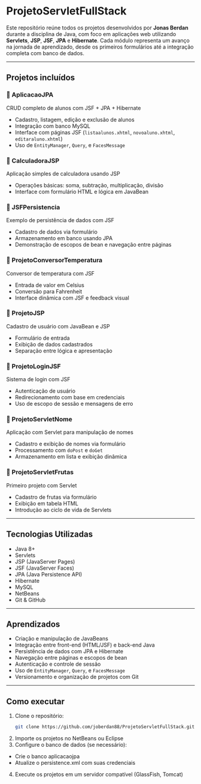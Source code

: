 # ProjetoServletFullStack

Este repositório reúne todos os projetos desenvolvidos por **Jonas Berdan** durante a disciplina de Java, com foco em aplicações web utilizando **Servlets**, **JSP**, **JSF**, **JPA** e **Hibernate**. Cada módulo representa um avanço na jornada de aprendizado, desde os primeiros formulários até a integração completa com banco de dados.

---

##  Projetos incluídos

### 🔹 AplicacaoJPA
CRUD completo de alunos com JSF + JPA + Hibernate  
- Cadastro, listagem, edição e exclusão de alunos  
- Integração com banco MySQL  
- Interface com páginas JSF (`listaalunos.xhtml`, `novoaluno.xhtml`, `editaraluno.xhtml`)  
- Uso de `EntityManager`, `Query`, e `FacesMessage`

### 🔹 CalculadoraJSP
Aplicação simples de calculadora usando JSP  
- Operações básicas: soma, subtração, multiplicação, divisão  
- Interface com formulário HTML e lógica em JavaBean

### 🔹 JSFPersistencia
Exemplo de persistência de dados com JSF  
- Cadastro de dados via formulário  
- Armazenamento em banco usando JPA  
- Demonstração de escopos de bean e navegação entre páginas

### 🔹 ProjetoConversorTemperatura
Conversor de temperatura com JSF  
- Entrada de valor em Celsius  
- Conversão para Fahrenheit  
- Interface dinâmica com JSF e feedback visual

### 🔹 ProjetoJSP
Cadastro de usuário com JavaBean e JSP  
- Formulário de entrada  
- Exibição de dados cadastrados  
- Separação entre lógica e apresentação

### 🔹 ProjetoLoginJSF
Sistema de login com JSF  
- Autenticação de usuário  
- Redirecionamento com base em credenciais  
- Uso de escopo de sessão e mensagens de erro

### 🔹 ProjetoServletNome
Aplicação com Servlet para manipulação de nomes  
- Cadastro e exibição de nomes via formulário  
- Processamento com `doPost` e `doGet`  
- Armazenamento em lista e exibição dinâmica

### 🔹 ProjetoServletFrutas
Primeiro projeto com Servlet  
- Cadastro de frutas via formulário  
- Exibição em tabela HTML  
- Introdução ao ciclo de vida de Servlets

---

##  Tecnologias Utilizadas

- Java 8+
- Servlets
- JSP (JavaServer Pages)
- JSF (JavaServer Faces)
- JPA (Java Persistence API)
- Hibernate
- MySQL
- NetBeans
- Git & GitHub

---

##  Aprendizados

- Criação e manipulação de JavaBeans
- Integração entre front-end (HTML/JSF) e back-end Java
- Persistência de dados com JPA e Hibernate
- Navegação entre páginas e escopos de bean
- Autenticação e controle de sessão
- Uso de `EntityManager`, `Query`, e `FacesMessage`
- Versionamento e organização de projetos com Git

---

##  Como executar

1. Clone o repositório:
   ```bash
   git clone https://github.com/joberdan88/ProjetoServletFullStack.git
2. Importe os projetos no NetBeans ou Eclipse
3. Configure o banco de dados (se necessário):
- Crie o banco aplicacaojpa
- Atualize o persistence.xml com suas credenciais
4. Execute os projetos em um servidor compatível (GlassFish, Tomcat)
  ```
  
